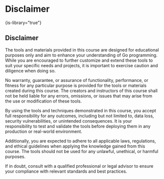 # Disclaimer

{is-library="true"}


<snippet id="Course">

## Disclaimer  

The tools and materials provided in this course are designed for educational purposes only and aim to enhance your understanding of Go programming. While you are encouraged to further customize and extend these tools to suit your specific needs and projects, it is important to exercise caution and diligence when doing so.

No warranty, guarantee, or assurance of functionality, performance, or fitness for any particular purpose is provided for the tools or materials created during this course. The creators and instructors of this course shall not be held liable for any errors, omissions, or issues that may arise from the use or modification of these tools.

By using the tools and techniques demonstrated in this course, you accept full responsibility for any outcomes, including but not limited to, data loss, security vulnerabilities, or unintended consequences. It is your responsibility to test and validate the tools before deploying them in any production or real-world environment.

Additionally, you are expected to adhere to all applicable laws, regulations, and ethical guidelines when applying the knowledge gained from this course. The tools should not be used for any unlawful, unethical, or harmful purposes.

If in doubt, consult with a qualified professional or legal advisor to ensure your compliance with relevant standards and best practices.

</snippet>